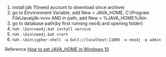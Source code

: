 1. install jdk 11(need account to download since archive)
2. go to Einvironment Variable, add New > JAVA_HOME, C:\Program File\Java\jdk-vvvv AND in path, add New > %JAVA_HOME%/bin
3. go to database path(by first running neo4j and opening folder)
4. run ```.\bin\neo4j.bat install service```
5. run ```.\bin\neo4j.bat start```
6. run ```.\bin\cypher-shell -a bolt://localhost:11005 -u neo4j -p admin```


Reference
[How to set JAVA_HOME in Windows 10](https://javatutorial.net/set-java-home-windows-10)